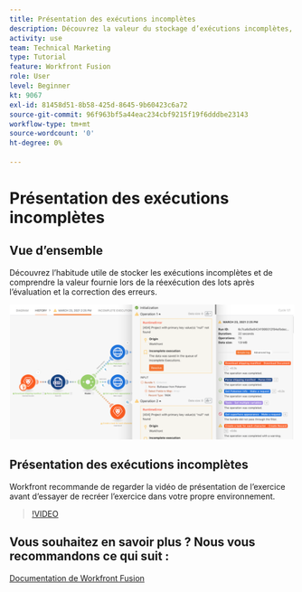 ```yaml
---
title: Présentation des exécutions incomplètes
description: Découvrez la valeur du stockage d’exécutions incomplètes, puis de la réexécution de lots après l’évaluation et la correction des erreurs dans [!DNL Adobe Workfront Fusion].
activity: use
team: Technical Marketing
type: Tutorial
feature: Workfront Fusion
role: User
level: Beginner
kt: 9067
exl-id: 81458d51-8b58-425d-8645-9b60423c6a72
source-git-commit: 96f963bf5a44eac234cbf9215f19f6dddbe23143
workflow-type: tm+mt
source-wordcount: '0'
ht-degree: 0%

---
```


# Présentation des exécutions incomplètes

## Vue d’ensemble

Découvrez l’habitude utile de stocker les exécutions incomplètes et de comprendre la valeur fournie lors de la réexécution des lots après l’évaluation et la correction des erreurs.

![Une image d’un scénario avec gestion des erreurs](assets/troubleshooting-and-error-handling-8.png)

## Présentation des exécutions incomplètes

Workfront recommande de regarder la vidéo de présentation de l’exercice avant d’essayer de recréer l’exercice dans votre propre environnement.

>[!VIDEO](https://video.tv.adobe.com/v/335308/?quality=12)

## Vous souhaitez en savoir plus ? Nous vous recommandons ce qui suit :

[Documentation de Workfront Fusion](https://experienceleague.adobe.com/docs/workfront/using/adobe-workfront-fusion/workfront-fusion-2.html?lang=en)

